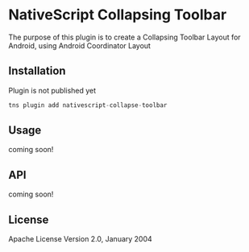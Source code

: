 # NativeScript Collapsing Toolbar

The purpose of this plugin is to create a Collapsing Toolbar Layout for Android, using Android Coordinator Layout 

## Installation

Plugin is not published yet

```javascript
tns plugin add nativescript-collapse-toolbar
```

## Usage 

coming soon!

## API

coming soon!
    
## License

Apache License Version 2.0, January 2004
